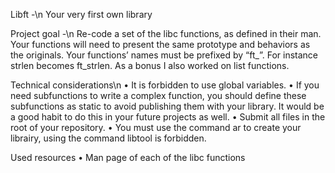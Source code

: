 Libft -\n Your very first own library

Project goal -\n
Re-code a set of the libc functions, as defined in their man. 
Your functions will need to present the same prototype and behaviors as the originals. 
Your functions’ names must be prefixed by “ft_”. For instance strlen becomes ft_strlen.
As a bonus I also worked on list functions.

Technical considerations\n
• It is forbidden to use global variables.
• If you need subfunctions to write a complex function, you should define these subfunctions as static to avoid publishing them with your library. 
  It would be a good habit to do this in your future projects as well.
• Submit all files in the root of your repository.
• You must use the command ar to create your librairy, using the command libtool is forbidden.

Used resources
• Man page of each of the libc functions
